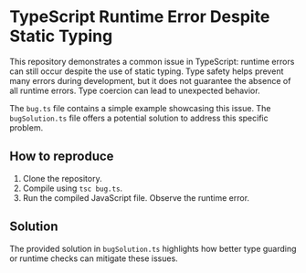 # TypeScript Runtime Error Despite Static Typing

This repository demonstrates a common issue in TypeScript: runtime errors can still occur despite the use of static typing.  Type safety helps prevent many errors during development, but it does not guarantee the absence of all runtime errors.  Type coercion can lead to unexpected behavior.

The `bug.ts` file contains a simple example showcasing this issue.  The `bugSolution.ts` file offers a potential solution to address this specific problem.

## How to reproduce

1. Clone the repository.
2. Compile using `tsc bug.ts`.
3. Run the compiled JavaScript file.  Observe the runtime error.

## Solution

The provided solution in `bugSolution.ts` highlights how better type guarding or runtime checks can mitigate these issues.